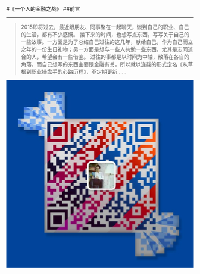 #《一个人的金融之战》
##前言
***
>2015即将过去，最近跟朋友、同事聚在一起聊天，谈到自己的职业、自己的生活，都有不少感慨。 接下来的时间，也想写点东西，写写关于自己的一些故事。一方面是为了总结自己过往的这几年，献给自己，作为自己而立之年的一份生日礼物；另一方面是想与一些人共勉一些东西，尤其是志同道合的人，希望会有一些借鉴。 过往的事都是以时间为中轴，散落在各自的角落，而自己想写的东西主要跟金融有关，所以就以连载的形式定名《从草根到职业操盘手的心路历程》，不定期更新……﻿﻿


![](./_image/weixinerweima.jpeg)
